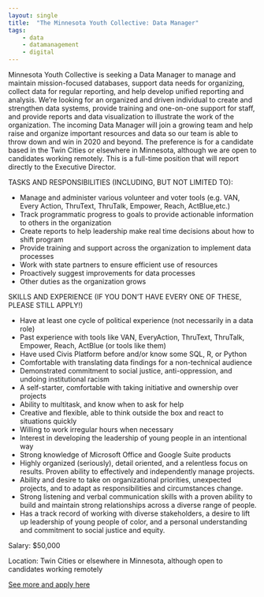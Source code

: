 ```yaml
---
layout: single
title:  "The Minnesota Youth Collective: Data Manager"
tags: 
    - data
    - datamanagement
    - digital
---
```

Minnesota Youth Collective is seeking a Data Manager to manage and maintain mission-focused databases, support data needs for organizing, collect data for regular reporting, and help develop unified reporting and analysis. We’re looking for an organized and driven individual to create and strengthen data systems, provide training and one-on-one support for staff, and provide reports and data visualization to illustrate the work of the organization. The incoming Data Manager will join a growing team and help raise and organize important resources and data so our team is able to throw down and win in 2020 and beyond. The preference is for a candidate based in the Twin Cities or elsewhere in Minnesota, although we are open to candidates working remotely. This is a full-time position that will report directly to the Executive Director.

TASKS AND RESPONSIBILITIES (INCLUDING, BUT NOT LIMITED TO): 
* Manage and administer various volunteer and voter tools (e.g. VAN, Every Action, ThruText, ThruTalk, Empower, Reach, ActBlue,etc.)
* Track programmatic progress to goals to provide actionable information to others in the organization
* Create reports to help leadership make real time decisions about how to shift program
* Provide training and support across the organization to implement data processes
* Work with state partners to ensure efficient use of resources
* Proactively suggest improvements for data processes
* Other duties as the organization grows

SKILLS AND EXPERIENCE 
(IF YOU DON’T HAVE EVERY ONE OF THESE, PLEASE STILL APPLY!)
* Have at least one cycle of political experience (not necessarily in a data role)
* Past experience with tools like VAN, EveryAction, ThruText, ThruTalk, Empower, Reach, ActBlue (or tools like them)
* Have used Civis Platform before and/or know some SQL, R, or Python
* Comfortable with translating data findings for a non-technical audience
* Demonstrated commitment to social justice, anti-oppression, and undoing institutional racism 
* A self-starter, comfortable with taking initiative and ownership over projects 
* Ability to multitask, and know when to ask for help 
* Creative and flexible, able to think outside the box and react to situations quickly 
* Willing to work irregular hours when necessary
* Interest in developing the leadership of young people in an intentional way 
* Strong knowledge of Microsoft Office and Google Suite products
* Highly organized (seriously), detail oriented, and a relentless focus on results. Proven ability to effectively and independently manage projects.
* Ability and desire to take on organizational priorities, unexpected projects, and to adapt as responsibilities and circumstances change. 
* Strong listening and verbal communication skills with a proven ability to build and maintain strong relationships across a diverse range of people. 
* Has a track record of working with diverse stakeholders, a desire to lift up leadership of young people of color, and a personal understanding and commitment to social justice and equity.

Salary: $50,000

Location: Twin Cities or elsewhere in Minnesota, although open to candidates working remotely


[See more and apply here](https://www.mnyouthcollective.org/jobs/#data-manager)
